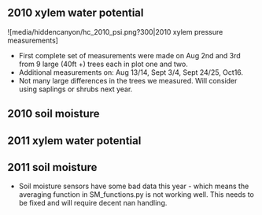 ## 2010 xylem water potential

![media/hiddencanyon/hc_2010_psi.png?300|2010 xylem pressure
measurements]

* First complete set of measurements were made on Aug 2nd and 3rd from 9 large (40ft +) trees each in plot one and two.
* Additional measurements on: Aug 13/14, Sept 3/4, Sept 24/25, Oct16.
* Not many large differences in the trees we measured. Will consider using saplings or shrubs next year.

## 2010 soil moisture

## 2011 xylem water potential

## 2011 soil moisture

* Soil moisture sensors have some bad data this year - which means the averaging function in SM_functions.py is not working well. This needs to be fixed and will require decent nan handling.
